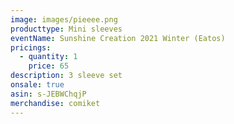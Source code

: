 ```yaml
---
image: images/pieeee.png
producttype: Mini sleeves
eventName: Sunshine Creation 2021 Winter (Eatos)
pricings:
  - quantity: 1
    price: 65
description: 3 sleeve set
onsale: true
asin: s-JEBWChqjP
merchandise: comiket
---
```

